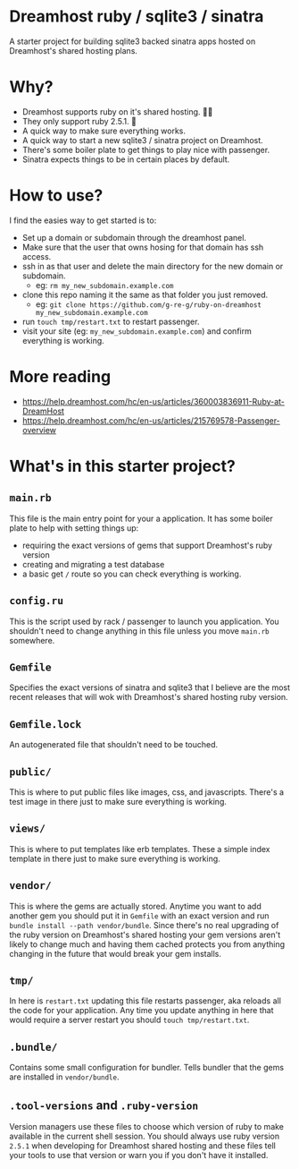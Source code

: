 # Dreamhost ruby / sqlite3 / sinatra

A starter project for building sqlite3 backed sinatra apps hosted on Dreamhost's shared hosting plans.

# Why?

* Dreamhost supports ruby on it's shared hosting. 💎🚀
* They only support ruby 2.5.1. 🤦
* A quick way to make sure everything works.
* A quick way to start a new sqlite3 / sinatra project on Dreamhost.
* There's some boiler plate to get things to play nice with passenger.
* Sinatra expects things to be in certain places by default.

# How to use?
I find the easies way to get started is to:

* Set up a domain or subdomain through the dreamhost panel.
* Make sure that the user that owns hosing for that domain has ssh access.
* ssh in as that user and delete the main directory for the new domain or subdomain.
  * eg: `rm my_new_subdomain.example.com`
* clone this repo naming it the same as that folder you just removed.
  * eg: `git clone https://github.com/g-re-g/ruby-on-dreamhost my_new_subdomain.example.com`
* run `touch tmp/restart.txt` to restart passenger.
* visit your site (eg: `my_new_subdomain.example.com`) and confirm everything is working.

# More reading
* https://help.dreamhost.com/hc/en-us/articles/360003836911-Ruby-at-DreamHost
* https://help.dreamhost.com/hc/en-us/articles/215769578-Passenger-overview

# What's in this starter project?

## `main.rb`
This file is the main entry point for your a application. It has some boiler plate to help
with setting things up:

* requiring the exact versions of gems that support Dreamhost's ruby version
* creating and migrating a test database
* a basic get `/` route so you can check everything is working.

## `config.ru`
This is the script used by rack / passenger to launch you application. You shouldn't need 
to change anything in this file unless you move `main.rb` somewhere.

## `Gemfile`
Specifies the exact versions of sinatra and sqlite3 that I believe are the most recent
releases that will wok with Dreamhost's shared hosting ruby version.

## `Gemfile.lock`
An autogenerated file that shouldn't need to be touched.

## `public/`
This is where to put public files like images, css, and javascripts. There's a test image in there
just to make sure everything is working.

## `views/`
This is where to put templates like erb templates. These a simple index template in there just to
make sure everything is working.

## `vendor/`
This is where the gems are actually stored. Anytime you want to add another gem you should 
put it in `Gemfile` with an exact version and run `bundle install --path vendor/bundle`.
Since there's no real upgrading of the ruby version on Dreamhost's shared hosting your gem versions
aren't likely to change much and having them cached protects you from anything changing in the
future that would break your gem installs.

## `tmp/`
In here is `restart.txt` updating this file restarts passenger, aka reloads all the code
for your application. Any time you update anything in here that would require a server restart
you should `touch tmp/restart.txt`.

## `.bundle/`
Contains some small configuration for bundler. Tells bundler that the gems are installed in
`vendor/bundle`.

## `.tool-versions` and `.ruby-version`
Version managers use these files to choose which version of ruby to make available in the
current shell session. You should always use ruby version `2.5.1` when developing for
Dreamhost shared hosting and these files tell your tools to use that version or warn
you if you don't have it installed.
